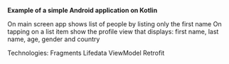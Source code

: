 **Example of a simple Android application on Kotlin**


On main screen app shows list of people by listing only the first name
On tapping on a list item show the profile view that displays: first name, last name, age, gender and country

Technologies:
Fragments
Lifedata
ViewModel
Retrofit
